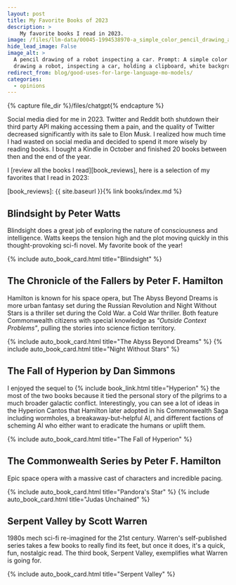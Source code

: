```yaml
---
layout: post
title: My Favorite Books of 2023
description: >
    My favorite books I read in 2023.
image: /files/llm-data/00045-1994538970-a_simple_color_pencil_drawing_a_robot,_inspecting_a_car,_holding_a_clipboard,_white_background.png
hide_lead_image: False
image_alt: >
  A pencil drawing of a robot inspecting a car. Prompt: A simple color pencil
  drawing a robot, inspecting a car, holding a clipboard, white background.
redirect_from: blog/good-uses-for-large-language-mo-models/
categories:
  - opinions
---
```


{% capture file_dir %}/files/chatgpt{% endcapture %}

Social media died for me in 2023. Twitter and Reddit both shutdown their third
party API making accessing them a pain, and the quality of Twitter decreased
significantly with its sale to Elon Musk. I realized how much time I had
wasted on social media and decided to spend it more wisely by reading books. I
bought a Kindle in October and finished 20 books between then and the end of
the year.

I [review all the books I read][book_reviews], here is a selection of my
favorites that I read in 2023:

[book_reviews]: {{ site.baseurl }}{% link books/index.md %}

## <span class="book-title">Blindsight</span> by <span clas="author-name">Peter Watts</span>

<span class="book-title">Blindsight</span> does a great job of exploring the
nature of consciousness and intelligence. Watts keeps the tension high and the
plot moving quickly in this thought-provoking sci-fi novel. My favorite book
of the year!

<div class="card-grid">
    {% include auto_book_card.html title="Blindsight" %}
</div>

## The Chronicle of the Fallers by <span clas="author-name">Peter F. Hamilton</span>

Hamilton is known for his space opera, but <span class="book">The Abyss Beyond
Dreams</span> is more urban fantasy set during the Russian Revolution and <span
class="book">Night Without Stars</span> is a thriller set during the Cold War.
a Cold War thriller. Both feature Commonwealth citizens with special knowledge
as _"Outside Context Problems"_, pulling the stories into science fiction
territory.

<div class="card-grid">
    {% include auto_book_card.html title="The Abyss Beyond Dreams" %}
    {% include auto_book_card.html title="Night Without Stars" %}
</div>

## <span class="book-title">The Fall of Hyperion</span> by <span class="author-name">Dan Simmons</span>

I enjoyed the sequel to {% include book_link.html title="Hyperion" %} the most
of the two books because it tied the personal story of the pilgrims to a much
broader galactic conflict. Interestingly, you can see a lot of ideas in the
Hyperion Cantos that Hamilton later adopted in his Commonwealth Saga including
wormholes, a breakaway-but-helpful AI, and different factions of
scheming AI who either want to eradicate the humans or uplift them.

<div class="card-grid">
    {% include auto_book_card.html title="The Fall of Hyperion" %}
</div>

## The Commonwealth Series by <span clas="author-name">Peter F. Hamilton</span>

Epic space opera with a massive cast of characters and incredible pacing.

<div class="card-grid">
    {% include auto_book_card.html title="Pandora's Star" %}
    {% include auto_book_card.html title="Judas Unchained" %}
</div>

## <span class="book-title">Serpent Valley</span> by <span class="author-name">Scott Warren</span>

1980s mech sci-fi re-imagined for the 21st century. Warren's self-published
series takes a few books to really find its feet, but once it does, it's a
quick, fun, nostalgic read. The third book, <span class="book-title">Serpent
Valley</span>, exemplifies what Warren is going for.

<div class="card-grid">
    {% include auto_book_card.html title="Serpent Valley" %}
</div>
